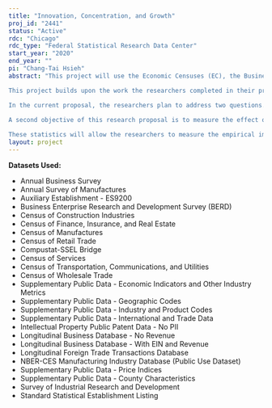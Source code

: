 ```yaml
---
title: "Innovation, Concentration, and Growth"
proj_id: "2441"
status: "Active"
rdc: "Chicago"
rdc_type: "Federal Statistical Research Data Center"
start_year: "2020"
end_year: ""
pi: "Chang-Tai Hsieh"
abstract: "This project will use the Economic Censuses (EC), the Business R&D Surveys (SIRD, BRDIS and the ABS), the Longitudinal Firm Trade Transactions Database (LFTTD), and the Revenue-Enhanced Longitudinal Business Database (LBD) to provide new series that shed light on two questions.   First, what are the sources of innovation?  What is the role of creative destruction, innovation on a firm's own products, and creation of new products?  How important is access to foreign markets for each type of innovation?  Second, what are the effects of top firm concentration on innovation, aggregate growth, and the spatial distribution of economic activity?

This project builds upon the work the researchers completed in their previous Census RDC projects.  In these projects, the researchers tackled two questions.  First, how do we measure the efficiency of resource allocation across firms for a given distribution of underlying firm productivity?  Second, what are the mechanisms behind the changes in the distribution of firm productivity over time?  How much of the growth in firm productivity takes the form of creative destruction, innovation on the firm's own products, and the creation of brand new products?  

In the current proposal, the researchers plan to address two questions.  First, the researchers will address three limitations of the previous census project.  In the previous project, the researchers inferred the contribution of each type of innovation from the distribution of job flows.  The researchers did not directly observe each type of innovation, but rather inferred the frequency of each type of innovation from the distribution of job creation and job destruction.  The researchers also assumed that the size of quality improvements was the same for creative destruction and own innovation.  A third limitation was that the researchers assumed innovations only built on the products owned by domestic firms.  In the proposed research project, the researchers will directly measure the frequency and improvement in quality from each type of innovation based on the business R&D surveys (ABS-BRDIS-SIRD).  In addition, the researchers will measure the contribution of access to foreign markets to innovation by merging the LFTTD with the LBD and EC.

A second objective of this research proposal is to measure the effect of the growing concentration of sales at top firms.  The researchers believe that growing firm concentration could be the consequence of new technologies that enable top firms to expand.  The researchers plan to examine this hypothesis by measuring the following moments.  First, the researchers will decompose the growth of top firms in an industry into the contribution of expansion into new product lines or markets.  Second, the researchers will measure industry productivity growth in sectors where top firm concentration has increased.  Third, the researchers will measure changes in the share of payments to labor in industry sales, and their correlation with the change in the market share of top firms in the sector.  Fourth, the researchers will measure changes in the market share of top national firms in local markets (defined as an MSA or a county), and the extent of local labor productivity growth in each local market.  Finally, the researchers will examine the correlation of job destruction with the change in the market share of top national firms in the sector. 
           	
These statistics will allow the researchers to measure the empirical importance of different mechanisms of innovation, the importance of exports in innovation, and the economic effects of the growing concentration of top firms."
layout: project
---
```


**Datasets Used:**

  - Annual Business Survey 
  - Annual Survey of Manufactures 
  - Auxiliary Establishment - ES9200 
  - Business Enterprise Research and Development Survey (BERD) 
  - Census of Construction Industries 
  - Census of Finance, Insurance, and Real Estate 
  - Census of Manufactures 
  - Census of Retail Trade 
  - Compustat-SSEL Bridge 
  - Census of Services 
  - Census of Transportation, Communications, and Utilities 
  - Census of Wholesale Trade 
  - Supplementary Public Data - Economic Indicators and Other Industry Metrics 
  - Supplementary Public Data - Geographic Codes 
  - Supplementary Public Data - Industry and Product Codes 
  - Supplementary Public Data - International and Trade Data 
  - Intellectual Property Public Patent Data - No PII 
  - Longitudinal Business Database - No Revenue 
  - Longitudinal Business Database - With EIN and Revenue 
  - Longitudinal Foreign Trade Transactions Database 
  - NBER-CES Manufacturing Industry Database (Public Use Dataset) 
  - Supplementary Public Data - Price Indices 
  - Supplementary Public Data - County Characteristics 
  - Survey of Industrial Research and Development 
  - Standard Statistical Establishment Listing 

